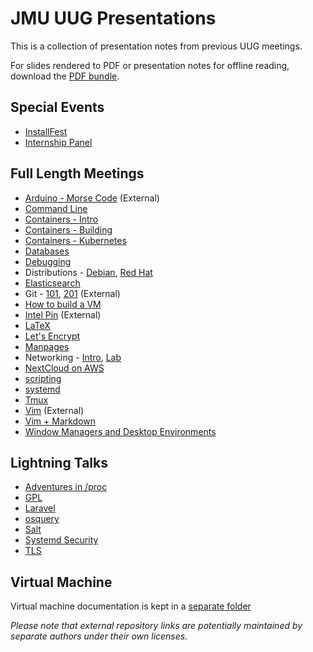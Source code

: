 # JMU UUG Presentations

This is a collection of presentation notes from previous UUG meetings.

For slides rendered to PDF or presentation notes for offline reading, download the [PDF bundle](https://github.com/jmunixusers/presentations/releases/download/presentation-latest/PDF.zip).

## Special Events

* [InstallFest](InstallFest.md)
* [Internship Panel](InternshipQA.md)

## Full Length Meetings

* [Arduino - Morse Code](https://github.com/nuttercd/ArduinoDemo) (External)
* [Command Line](CommandLine.md)
* [Containers - Intro](containers/intro.md)
* [Containers - Building](containers/building.md)
* [Containers - Kubernetes](containers/kubernetes.md)
* [Databases](databases/index.md)
* [Debugging](debugging/index.md)
* Distributions - [Debian](distributions/Debian.md), [Red Hat](distributions/RedHat.md)
* [Elasticsearch](elastic/index.md)
* Git - [101](git101/index.md), [201](https://github.com/jmunixusers/git-201) (External)
* [How to build a VM](BuildAVM/index.md)
* [Intel Pin](https://github.com/lam2mo/uug-pin) (External)
* [LaTeX](LaTeX.md)
* [Let's Encrypt](LetsEncrypt.md)
* [Manpages](Manpages.md)
* Networking - [Intro](networking/index.md), [Lab](networking/lab.md)
* [NextCloud on AWS](NextCloudAWS.md)
* [scripting](Scripting.md)
* [systemd](Systemd.md)
* [Tmux](tmux.md)
* [Vim](https://crosse.github.io/vim_tutorial/) (External)
* [Vim + Markdown](Vim.md)
* [Window Managers and Desktop Environments](window-and-desktop-environments.md)

## Lightning Talks

* [Adventures in /proc](AdventuresInProc.md)
* [GPL](GPL.md)
* [Laravel](laravel/Laravel.md)
* [osquery](osquery.md)
* [Salt](saltstack/Salt.md)
* [Systemd Security](Systemd-security.md)
* [TLS](TLS.md)

## Virtual Machine

Virtual machine documentation is kept in a [separate folder](vm/)

_Please note that external repository links are potentially maintained by
separate authors under their own licenses._
